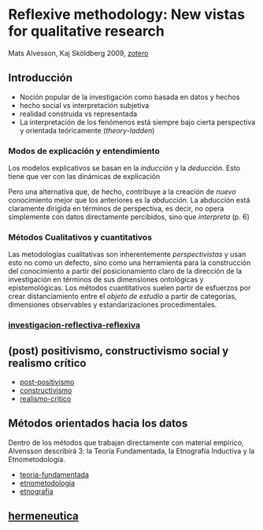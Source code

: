 # Reflexive methodology: New vistas for qualitative research

Mats Alvesson, Kaj Sköldberg 2009, [zotero](zotero://select/items/@alvesson&skoldberg2009)

## Introducción

* Noción popular de la investigación como basada en datos y hechos
* hecho social vs interpretación subjetiva
* realidad construida vs representada
* La interpretación de los fenómenos está siempre bajo cierta perspectiva y orientada teóricamente (*theory-ladden*)

### Modos de explicación y entendimiento

Los modelos explicativos se basan en la *inducción* y la *deducción*. Esto tiene que ver con las dinámicas de explicación

Pero una alternativa que, de hecho, contribuye a la creación de *nuevo* conocimiento mejor que los anteriores es la *abducción*. La abducción está claramente dirigida en términos de perspectiva, es decir, no opera simplemente con datos directamente percibidos, sino que *interpreta* (p. 6)

### Métodos Cualitativos y cuantitativos

Las metodologías cualitativas son inherentemente *perspectivistas* y usan esto no como un defecto, sino como una herramienta para la construcción del conocimiento a partir del posicionamiento claro de la dirección de la investigación en términos de sus dimensiones ontológicas y epistemológicas.
Los métodos cuantitativos suelen partir de esfuerzos por crear distanciamiento entre el *objeto de estudio* a partir de categorías, dimensiones observables y estandarizaciones procedimentales.

### [investigacion-reflectiva-reflexiva](investigacion-reflectiva-reflexiva.md)

## (post) positivismo, constructivismo social y realismo crítico

* [post-positivismo](post-positivismo.md)
* [constructivismo](constructivismo.md)
* [realismo-critico](realismo-critico.md)

## Métodos orientados hacia los datos

Dentro de los métodos que trabajan directamente con material empírico, Alvensson describirá 3: la Teoría Fundamentada, la Etnografía Inductiva y la Etnometodología.

* [teoria-fundamentada](teoria-fundamentada.md)
* [etnometodologia](etnometodologia.md)
* [etnografia](etnografia.md)

## [hermeneutica](hermeneutica.md)
